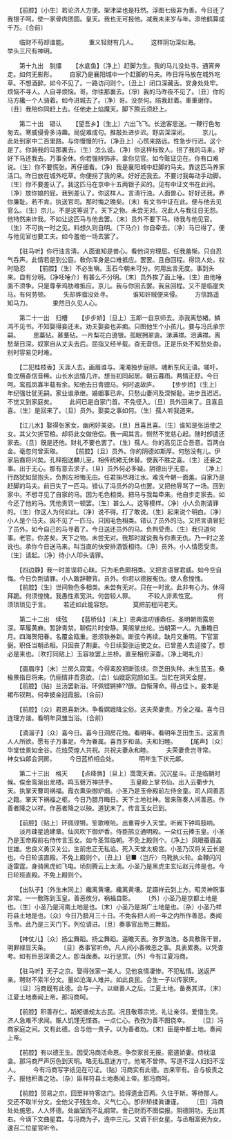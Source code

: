 <!-- { "loadSidebar": true } -->
　　【前腔】〔小生〕若论济人方便。架津梁也是枉然。浮图七级非为善。今日还了我银子呵。使一家骨肉团圆。皇天。我也无可报他。减我未来岁与年。添他鹤算成千万。〔合前〕 

　　临财不苟却谁能。　　　　重义轻财有几人。 
　　这样阴功深似海。　　　　举头三尺有神明。 

　　第十九出　脱缰 
　　【水底鱼】〔净上〕赶脚为生。我的马儿没处寻。通宵奔走。如何无影形。 
　　自家乃是襄阳城中一个赶脚的马夫。昨日将马放在城外吃草。不想酒醉。如今不见了。一路访问则个。〔丑上〕闭口深藏舌。安身处处牢。烦恼不寻人。人自寻烦恼。哥。你往那裏去。〔凈〕我的马昨夜不见了。〔丑〕你的马方纔一个人骑着。如今进城去了。〔净〕哥。没奈何。陪我赶着。重重谢你。〔丑〕我陪你同赶上去。任他走上焰魔天。脚下腾云须赶上。 

　　第二十出　错认 
　　【望吾乡】〔生上〕六出飞飞。长途客思迷。一鞭行色匆匆去。寒威侵骨多诗趣。局促难成句。推敲处进步迟。野店深深闭。 
　　京儿。此处到家中二百里路。与你慢慢的行。〔净丑上〕心慌来路远。性急步行迟。这个是了。你骑我的马那裏去。〔生〕怎么说。〔净〕你这样标致人。拐了我的马来。好好下马还我去。万事全休。你若强辨饰非。拿你见官。如今赃证见在。你有口难说。〔生〕你不要慌张。再仔细看。〔净〕我是襄阳城中赶脚的马夫。靠这匹马养家活口。昨日放在城外吃草。你便拐了我的来。好好还我去。不要讨我每动手动脚。〔生〕你不要差认了。我这匹马在京中十五两银子买的。见有中证文书在此间。〔净〕放你娘的屁。我到差认了。你这样人。言淸行浊。人面兽心。好好还我。养你廉耻。若不肯。执送官司。那时悔之晚矣。〔末〕有文书中证在此。便与他去见官么。〔生〕京儿。不是这等说了。天下之物。未尝无对。况此人与我往日无怨。他特然来诈我。不如让这匹马与他去罢。〔末〕员外不要下马。待我与他见官。〔生〕不可执一时之见。料想久则自明。〔下马介〕你自牵去。〔净〕马已得了。便与他见官也要工夫。如今羞他一场去罢了。 

　　【驻马听】你行浊言淸。人面谁知是兽心。看他词穷理屈。任我羞惭。只自忍气呑声。此情若是到公庭。敎你浑身是口难抵应。罢罢。且自回程。得饶人处。权时隐忍 
　　【前腔】〔生〕不必生嗔。玉石今朝未可分。何用出言无度。事到头来。自有分明。〔净呸唾介〕有甚么不分明。〔末〕员外挨了面上唾。〔生〕由他唾面不须争。只是尊拳鸡肋难抵应。京儿。我与你回去罢。我且回程。又不是临崖失马。有何劳顿。 
　　失却骅骝没处寻。　　　　谁知奸贼便来侵。 
　　方信路遥知马力。　　　　果然日久见人心。 

　　第二十一出　归槽 
　　【步步娇】〔旦上〕玉郞一自京师去。添我离愁緖。鳞鸿不见书。不知娶得妾还未。劝夫娶妾也非痴。只图他生个小孩儿。要与冯氏承宗嗣。 
　　思藁砧。慕藳砧。一片梨花白遶银。孤眠拥翠衾。涕满襟。泪满襟。离愁渐日深。奴家自从丈夫去后。屈指又经半载。杳无音信。正是乐处不知愁处杳。别时容易见时难。 

　　【二犯桂枝香】天涯人去。画眉谁与。淹淹独步庭除。魂断东风无语。嗟吁。鱼沈鴈杳信音稀。山长水远情几许。想当初同起居。朝云暮雨。两情正舒。今日呵。鸾孤凤寡半载有余。知他去日靑骢马。何时返故庐。 
　　【步步娇】〔生上〕年纪强壮犹无嗣。家业谁承继。婚姻事已非。只愁山妻问及深惭耻。进步且迟迟。不觉又到家庭矣。 
　　此间已是自家门首。不免径入。〔旦〕员外回来了。且喜且喜。〔生〕是回来了。〔旦〕员外。娶妾之事如何。〔生〕孺人听我道来。 

　　【江儿水】娶得张家女。幽闲好美姿。〔旦〕且喜且喜。〔生〕谁知是张运使之女。其父欠折官粮。却将此女做倍偿。我一闻其言。恻然不觉慈心起。随时卽遣还家去。〔旦〕旣是还他。财礼不要也罢了。〔生〕孺人。你的高见正合吾意。百两白金。毫忽何曾索取。 
　　【前腔】〔旦〕员外。你的阴德如斯厚。何愁没有儿。伊家后裔将兴矣。孔释抱送麟儿至。相传统緖无休替。使我不胜之喜。〔生〕还妾之事。出于无心。那有意去求子。〔旦〕员外何必多疑。阴德出乎无意。 
　　〔净上〕行路犹如鼠抱头。负荆左袒悔无由。任君掬尽湘江水。难洗今朝一面羞。自家乃是赶脚的马夫。前日失了一匹马。错认了冯员外的马也罢。又把他辱骂了一场。回到家中。不想寻见了自家的马。因为毛色相类。把马与我每牵来。他自步走家去。如今还了他的马。凭他责罚一顿罢。〔生〕甚么人。这等模样。〔净〕小人负荆请罪的。〔生〕你这人为何如此。〔净〕说不得。打了敢说。〔生〕起来说个明白。〔净〕小人是个马夫。因不见了一匹马。只因毛色相类。错认了员外的马。又把言语冒犯了员外。如今自己的马寻着了。今日送还员外的马。负荆受责。〔生〕我只道何事。老官。你差矣。天下之物。未尝无对。我那时就说我与你素无仇。乃一时之差讹也。承你今日送马来。叫当直的快安排酒饭相待。〔净〕员外。小人情愿受责。〔生〕请起。〔净〕待小人叩头请罪。 

　　【四边静】我一时差误将心昧。只为毛色颇相类。又把言语冒君威。如今空自悔。今日负荆请罪。小人敢辞鞭背。员外。你若以德报寃仇。使人愈惶愧。 
　　【前腔】〔生〕世间物色多相类。未尝有无对。只在一时讹。此非有心为。休得拜跪。何须惶愧。我愚性素宽洪。何尝较人罪。 
　　不较人非素性宽。　　　　何须琐琐见于言。 
　　若还如此能容恕。　　　　莫把前程问老天。 

　　第二十二出　续弦 
　　【蓝桥仙】〔末上〕恩典滥叨锺鼎任。圣明朝雨露恩深。草履黄麻。暂辞靑禁。聊假片时安静。黄阁掌丝纶。当朝第一人。九重瞻日月。四海贺阳春。名覆金瓯重。恩须铁券新。断弦今再续。缺月又重明。下官富弼。职任当朝丞相。只因丧了荆妻。今日续娶张运使之女。已曾差人去迎接了。想必是来也。〔吹打同贴上〕玉容妆罢上兰桥。直至相府深杳。〔净上喝礼介〕 

　　【画眉序】〔末〕兰房久寂寞。今得鸾胶把断弦续。奈芝田失种。未生蓝玉。桑楡景指日将来。伉俪情非吾意欲。〔合〕仙娥窈窕颜如玉。当贮在洞天金屋。 
　　【前腔】〔贴〕兰汤罢新浴。环佩铿锵捧??醁。自惭薄命。得占佳卜。妾本是裙布钗荆。何幸披金冠霞服。〔合前〕 

　　【前腔】〔众〕君恩喜新沐。争看嫦娥降尘俗。这夫荣妻贵。万全之福。喜今日连理方谐。看明年凤雏当浴。〔合前〕 

　　【滴溜子】〔众〕喜今日。喜今日洞房花烛。看明年。看明年芝田生玉。这富贵人人所欲。愿有子万事足。今为眷属。喜百岁和谐。夫和妇睦。 
　　【尾声】〔众〕华堂佳景如金谷。花烛荧煌人共祝。共祝夫妻永和睦。 
　　夫荣妻贵岂寻常。　　　　神女仙郞会洞房。 
　　今日蓝桥相会处。　　　　明年生下状元郞。 

　　第二十三出　格天 
　　【点绛唇】〔旦上〕霭霭天香。沉沉星斗。正是临朝时候。俟金鸾渐出龙楼。鸣玉磬万神拱手。 
　　玉皇殿上掌书仙。出入云衢步九天。执掌天曹司祸福。霞衣熏染御炉烟。小圣乃是玉帝殿前左侍金童。司人间善恶之籍。掌天下祸福之枢。今日乃腊月晦日。天下土地社神。皆来陈奏人间善恶。作善者降之以祥。作恶者降之以殃。道犹未了。传言玉女已到。 

　　【前腔】〔贴上〕环佩铿锵。笙歌嘹喨。出重霄步入天堂。听阙下钟鸣鼓响。 
　　淡月疎星遶建章。仙风吹下御炉香。侍臣鹄立通明殿。一朵红云捧玉皇。小圣乃是玉帝殿前右侍传言玉女。如今圣驾临朝。不免上殿则个。〔净上〕凤眼蚕眉盖世雄。忠良义勇汉关公。生前忠正无私谄。死入天堂太极宫。小圣乃汉将关云长是也。今日轮该直殿。不免上殿则个。〔丑上〕皂■〈岂斤〉乌靴执火轮。金鞭闪闪逐雷霆。身骑黑虎如飞电。顷刻腾云上太淸。小圣乃是黑虎主玄坛赵元帅是也。今日轮班直殿。不免上殿则个。 

　　【出队子】〔外生末同上〕纔离黄壤。纔离黄壤。足蹑祥云到上方。昭灵神贶事非常。一一敷陈到玉皇。善恶攸分。祸福自彰。 
　　〔外〕小圣乃是京都土地是也。〔生〕小圣乃是河南土地是也。〔末〕小圣乃是湖广土地是也。〔杂〕小圣乃祥符县土地是也。〔众〕今日乃腊月三十日。不免各把人间一年之内所作善恶。奏闻玉帝。此乃是三天门下。列位请进。〔旦〕奏事官出笏三舞蹈。 

　　【神仗儿】〔众〕扬尘舞蹈。扬尘舞蹈。遥瞻天表。弥罗浩浩。各具敷陈干冒。明罪禄显天条。 
　　〔旦〕奏事官听命。凡人间小善微恶之事。具表累奏。以凭查考。如有巨恶深善之人。卽当面奏。以行惩赏。〔外〕今有江夏冯商。 

　　【驻马听】无子之京。娶得张家一美人。见他哀情凄惨。不犯私情。送返严亲。聘财不索半分文。量如沧海人难并。如此良民。合生一子以传家庆。 
　　〔旦〕冯商旣有此德。合与一子。以继善人之后。江夏土地。备奏其详。〔末〕江夏土地奏闻上帝。那冯商呵。 

　　【前腔】积善存仁。蹈矩循规太古民。况且敬尊宗党。礼让亲邻。爱惜生灵。济人急难不求闻。赈人饥馑无悭吝。一点仁心。孜孜为善不图侥幸。 
　　〔旦〕冯商家庭之间。又有此德。合与他一贵子。以为善者劝。〔末〕臣是中都土地。奏闻上帝。 

　　【前腔】有以德王生。因受冯商活命恩。争奈家贫无报。密遣娇妻。侍枕温衾。那冯商严声厉色到天明。略无私意迷方寸。他笔不曾停。写道不淫人妇妇不淫人。 
　　今有冯商写字纸见在可证。〔贴〕冯商实有此德。古来罕有。合与极贵之子。报他积善之功。〔杂〕臣祥符县土地奏闻上帝。那冯商呵。 

　　【前腔】贸易之京。回至祥符客店门。拾得遗金百两。久住于斯。等待那人。交还不取半分文。全他父子残生命。义气仁心。卽非矫揉眞谦谨。 
　　〔旦〕冯商处处施恩。人人怀德。处幽室而不乱纲常。舍己财而不图偿报。阴德阴功。无出其右。今谪下文曲星君。与冯商为子。连中三元。又谪下织女星。与丞相富弼为女。速召二位星官听令。 

